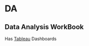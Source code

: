 # DA
## Data Analysis WorkBook

Has [Tableau](https://github.com/caprolaliac/DA/tree/main/Tableau) Dashboards

